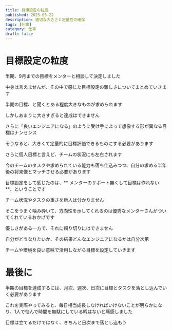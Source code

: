 ```yaml
---
title: 目標設定の粒度
published: 2025-05-22
description: 適切な大きさと定量性の確保
tags: [仕事]
category: 仕事
draft: false
---
```


# 目標設定の粒度

半期、9月までの目標をメンターと相談して決定しました

中身は言えませんが、その中で感じた目標設定の難しさについてまとめていきます

半期の目標、と聞くとある程度大きなものが求められます

しかしあまりに大きすぎると達成はできません

さらに「良いエンジニアになる」のように受け手によって想像する形が異なる目標はナンセンス

そうなると、大きくて定量的に目標評価できるものにする必要があります

さらに個人目標と言えど、チームの状況にも左右されます

今のチームのタスクや求められている能力も落ち仕込みつつ、自分の求める半年後の将来像とマッチさせる必要があります

目標設定をして感じたのは、** メンターのサポート無くして目標は作れない**、ということです

チーム状況やタスクの重さを新人は分かりません

そこをうまく噛み砕いて、方向性を示してくれるのは優秀なメンターさんがついてくれているおかげです

優しさがある一方で、それに頼り切りにはできません

自分がどうなりたいか、その結果どんなエンジニアになるかは自分次第

チームや環境を良い意味で活用しながら目標を設定していきます

# 最後に

半期の目標を達成するには、月次、週次、日次に目標とタスクを落とし込んでいく必要があります

これを実際やってみると、毎日相当成長しなければいけないことが明らかになり、1人で悩んで時間を無駄にしている暇はないと痛感しました

目標は立てるだけではなく、きちんと日次まで落とし込もう